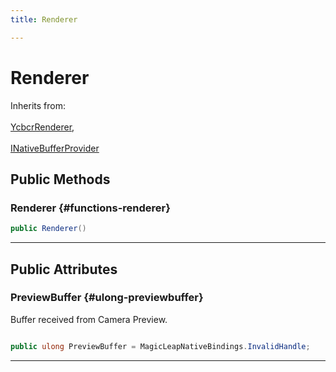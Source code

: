 ```yaml
---
title: Renderer

---
```


# Renderer







Inherits from: <br></br>[YcbcrRenderer](/unity-api/api/UnityEngine.XR.MagicLeap/YcbcrRenderer/UnityEngine.XR.MagicLeap.YcbcrRenderer.md),<br></br>[INativeBufferProvider](/unity-api/api/UnityEngine.XR.MagicLeap/YcbcrRenderer/UnityEngine.XR.MagicLeap.YcbcrRenderer.INativeBufferProvider.md)




## Public Methods

###  Renderer {#functions-renderer}

```csharp
public Renderer()
```






-----------

## Public Attributes

### PreviewBuffer {#ulong-previewbuffer}

Buffer received from Camera Preview. 

```csharp

public ulong PreviewBuffer = MagicLeapNativeBindings.InvalidHandle;

```






-----------

